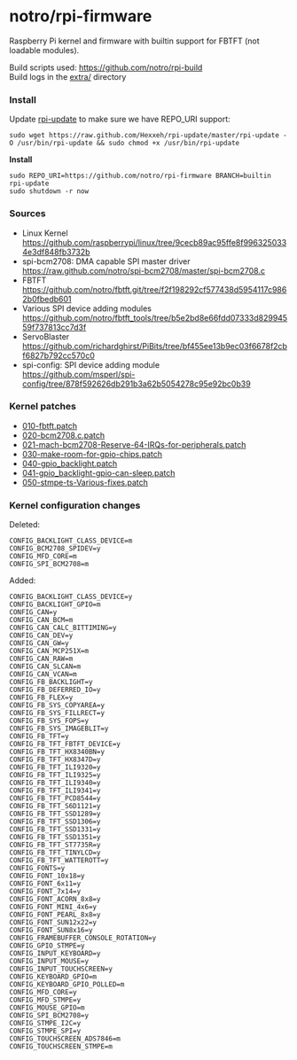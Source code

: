 
notro/rpi-firmware
=======================================================

Raspberry Pi kernel and firmware with builtin support for FBTFT (not loadable modules).


Build scripts used: https://github.com/notro/rpi-build  
Build logs in the [extra/](https://github.com/notro/rpi-firmware/tree/master/extra) directory



### Install

Update [rpi-update](https://github.com/Hexxeh/rpi-update) to make sure we have REPO_URI support:
```text
sudo wget https://raw.github.com/Hexxeh/rpi-update/master/rpi-update -O /usr/bin/rpi-update && sudo chmod +x /usr/bin/rpi-update
```

**Install**
```text
sudo REPO_URI=https://github.com/notro/rpi-firmware BRANCH=builtin rpi-update
sudo shutdown -r now
```


### Sources

* Linux Kernel  
https://github.com/raspberrypi/linux/tree/9cecb89ac95ffe8f9963250334e3df848fb3732b
* spi-bcm2708: DMA capable SPI master driver  
https://raw.github.com/notro/spi-bcm2708/master/spi-bcm2708.c
* FBTFT  
https://github.com/notro/fbtft.git/tree/f2f198292cf577438d5954117c9862b0fbedb601
* Various SPI device adding modules  
https://github.com/notro/fbtft_tools/tree/b5e2bd8e66fdd07333d82994559f737813cc7d3f
* ServoBlaster  
https://github.com/richardghirst/PiBits/tree/bf455ee13b9ec03f6678f2cbf6827b792cc570c0
* spi-config: SPI device adding module  
https://github.com/msperl/spi-config/tree/878f592626db291b3a62b5054278c95e92bc0b39


### Kernel patches
* [010-fbtft.patch](https://github.com/notro/rpi-build/blob/master/patches/builtin/010-fbtft.patch)
* [020-bcm2708.c.patch](https://github.com/notro/rpi-build/blob/master/patches/builtin/020-bcm2708.c.patch)
* [021-mach-bcm2708-Reserve-64-IRQs-for-peripherals.patch](https://github.com/notro/rpi-build/blob/master/patches/builtin/021-mach-bcm2708-Reserve-64-IRQs-for-peripherals.patch)
* [030-make-room-for-gpio-chips.patch](https://github.com/notro/rpi-build/blob/master/patches/builtin/030-make-room-for-gpio-chips.patch)
* [040-gpio_backlight.patch](https://github.com/notro/rpi-build/blob/master/patches/builtin/040-gpio_backlight.patch)
* [041-gpio_backlight-gpio-can-sleep.patch](https://github.com/notro/rpi-build/blob/master/patches/builtin/041-gpio_backlight-gpio-can-sleep.patch)
* [050-stmpe-ts-Various-fixes.patch](https://github.com/notro/rpi-build/blob/master/patches/builtin/050-stmpe-ts-Various-fixes.patch)


### Kernel configuration changes

Deleted:  
```text
CONFIG_BACKLIGHT_CLASS_DEVICE=m
CONFIG_BCM2708_SPIDEV=y
CONFIG_MFD_CORE=m
CONFIG_SPI_BCM2708=m
```

Added:  
```text
CONFIG_BACKLIGHT_CLASS_DEVICE=y
CONFIG_BACKLIGHT_GPIO=m
CONFIG_CAN=y
CONFIG_CAN_BCM=m
CONFIG_CAN_CALC_BITTIMING=y
CONFIG_CAN_DEV=y
CONFIG_CAN_GW=y
CONFIG_CAN_MCP251X=m
CONFIG_CAN_RAW=m
CONFIG_CAN_SLCAN=m
CONFIG_CAN_VCAN=m
CONFIG_FB_BACKLIGHT=y
CONFIG_FB_DEFERRED_IO=y
CONFIG_FB_FLEX=y
CONFIG_FB_SYS_COPYAREA=y
CONFIG_FB_SYS_FILLRECT=y
CONFIG_FB_SYS_FOPS=y
CONFIG_FB_SYS_IMAGEBLIT=y
CONFIG_FB_TFT=y
CONFIG_FB_TFT_FBTFT_DEVICE=y
CONFIG_FB_TFT_HX8340BN=y
CONFIG_FB_TFT_HX8347D=y
CONFIG_FB_TFT_ILI9320=y
CONFIG_FB_TFT_ILI9325=y
CONFIG_FB_TFT_ILI9340=y
CONFIG_FB_TFT_ILI9341=y
CONFIG_FB_TFT_PCD8544=y
CONFIG_FB_TFT_S6D1121=y
CONFIG_FB_TFT_SSD1289=y
CONFIG_FB_TFT_SSD1306=y
CONFIG_FB_TFT_SSD1331=y
CONFIG_FB_TFT_SSD1351=y
CONFIG_FB_TFT_ST7735R=y
CONFIG_FB_TFT_TINYLCD=y
CONFIG_FB_TFT_WATTEROTT=y
CONFIG_FONTS=y
CONFIG_FONT_10x18=y
CONFIG_FONT_6x11=y
CONFIG_FONT_7x14=y
CONFIG_FONT_ACORN_8x8=y
CONFIG_FONT_MINI_4x6=y
CONFIG_FONT_PEARL_8x8=y
CONFIG_FONT_SUN12x22=y
CONFIG_FONT_SUN8x16=y
CONFIG_FRAMEBUFFER_CONSOLE_ROTATION=y
CONFIG_GPIO_STMPE=y
CONFIG_INPUT_KEYBOARD=y
CONFIG_INPUT_MOUSE=y
CONFIG_INPUT_TOUCHSCREEN=y
CONFIG_KEYBOARD_GPIO=m
CONFIG_KEYBOARD_GPIO_POLLED=m
CONFIG_MFD_CORE=y
CONFIG_MFD_STMPE=y
CONFIG_MOUSE_GPIO=m
CONFIG_SPI_BCM2708=y
CONFIG_STMPE_I2C=y
CONFIG_STMPE_SPI=y
CONFIG_TOUCHSCREEN_ADS7846=m
CONFIG_TOUCHSCREEN_STMPE=m
```

